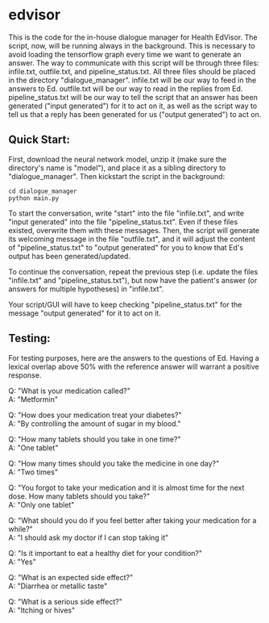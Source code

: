 # edvisor

This is the code for the in-house dialogue manager for Health EdVisor. The script, now, will be running always in the background. This is necessary to avoid loading the tensorflow graph every time we want to generate an answer. The way to communicate with this script will be through three files: infile.txt, outfile.txt, and pipeline_status.txt. All three files should be placed in the directory "dialogue_manager". infile.txt will be our way to feed in the answers to Ed. outfile.txt will be our way to read in the replies from Ed. pipeline_status.txt will be our way to tell the script that an answer has been generated ("input generated") for it to act on it, as well as the script way to tell us that a reply has been generated for us ("output generated") to act on.

## Quick Start:

First, download the neural network model, unzip it (make sure the directory's name is "model"), and place it as a sibling directory to "dialogue_manager". Then kickstart the script in the background:

```
cd dialogue_manager
python main.py
```

To start the conversation, write "start" into the file "infile.txt", and write "input generated" into the file "pipeline_status.txt". Even if these files existed, overwrite them with these messages. Then, the script will generate its welcoming message in the file "outfile.txt", and it will adjust the content of "pipeline_status.txt" to "output generated" for you to know that Ed's output has been generated/updated.

To continue the conversation, repeat the previous step (i.e. update the files "infile.txt" and "pipeline_status.txt"), but now have the patient's answer (or answers for multiple hypotheses) in "infile.txt".

Your script/GUI will have to keep checking "pipeline_status.txt" for the message "output generated" for it to act on it.

## Testing:

For testing purposes, here are the answers to the questions of Ed. Having a lexical overlap above 50% with the reference answer will warrant a positive response.

Q: "What is your medication called?"<br/>
A: "Metformin"

Q: "How does your medication treat your diabetes?"<br/>
A: "By controlling the amount of sugar in my blood."

Q: "How many tablets should you take in one time?"<br/>
A: "One tablet"

Q: "How many times should you take the medicine in one day?"<br/>
A: "Two times"

Q: "You forgot to take your medication and it is almost time for the next dose. How many tablets should you take?"<br/>
A: "Only one tablet"

Q: "What should you do if you feel better after taking your medication for a while?"<br/>
A: "I should ask my doctor if I can stop taking it"
    
Q: "Is it important to eat a healthy diet for your condition?"<br/>
A: "Yes"

Q: "What is an expected side effect?"<br/>
A: "Diarrhea or metallic taste"

Q: "What is a serious side effect?"<br/>
A: "Itching or hives"

